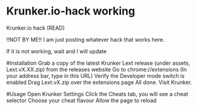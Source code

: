 # Krunker.io-hack working
Krunker.io hack (READ)

!!NOT BY ME!!  I am just posting whatever hack that works here.

If it is not working, wait and I will update

#Installation
Grab a copy of the latest Krunker Lext release (under assets, Lext.vX.XX.zip) from the releases website
Go to chrome://extensions (In your address bar, type in this URL)
Verify the Developer mode switch is enabled
Drag Lext.vX.zip over the extensions page
All done. Visit Krunker.

#Usage
Open Krunker Settings
Click the Cheats tab, you will see a cheat selector
Choose your cheat flavour
Allow the page to reload
